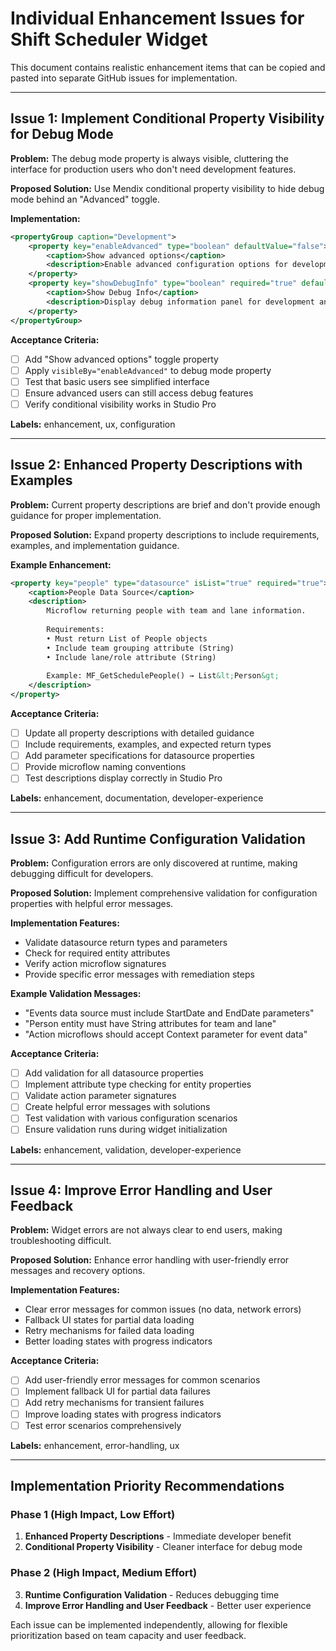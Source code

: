 # Individual Enhancement Issues for Shift Scheduler Widget

This document contains realistic enhancement items that can be copied and pasted into separate GitHub issues for implementation.

---

## Issue 1: Implement Conditional Property Visibility for Debug Mode

**Problem:**
The debug mode property is always visible, cluttering the interface for production users who don't need development features.

**Proposed Solution:**
Use Mendix conditional property visibility to hide debug mode behind an "Advanced" toggle.

**Implementation:**
```xml
<propertyGroup caption="Development">
    <property key="enableAdvanced" type="boolean" defaultValue="false">
        <caption>Show advanced options</caption>
        <description>Enable advanced configuration options for development and troubleshooting</description>
    </property>
    <property key="showDebugInfo" type="boolean" required="true" defaultValue="false" visibleBy="enableAdvanced">
        <caption>Show Debug Info</caption>
        <description>Display debug information panel for development and troubleshooting</description>
    </property>
</propertyGroup>
```

**Acceptance Criteria:**
- [ ] Add "Show advanced options" toggle property
- [ ] Apply `visibleBy="enableAdvanced"` to debug mode property
- [ ] Test that basic users see simplified interface
- [ ] Ensure advanced users can still access debug features
- [ ] Verify conditional visibility works in Studio Pro

**Labels:** enhancement, ux, configuration

---

## Issue 2: Enhanced Property Descriptions with Examples

**Problem:**
Current property descriptions are brief and don't provide enough guidance for proper implementation.

**Proposed Solution:**
Expand property descriptions to include requirements, examples, and implementation guidance.

**Example Enhancement:**
```xml
<property key="people" type="datasource" isList="true" required="true">
    <caption>People Data Source</caption>
    <description>
        Microflow returning people with team and lane information.
        
        Requirements:
        • Must return List of People objects
        • Include team grouping attribute (String)
        • Include lane/role attribute (String)
        
        Example: MF_GetSchedulePeople() → List&lt;Person&gt;
    </description>
</property>
```

**Acceptance Criteria:**
- [ ] Update all property descriptions with detailed guidance
- [ ] Include requirements, examples, and expected return types
- [ ] Add parameter specifications for datasource properties
- [ ] Provide microflow naming conventions
- [ ] Test descriptions display correctly in Studio Pro

**Labels:** enhancement, documentation, developer-experience

---

## Issue 3: Add Runtime Configuration Validation

**Problem:**
Configuration errors are only discovered at runtime, making debugging difficult for developers.

**Proposed Solution:**
Implement comprehensive validation for configuration properties with helpful error messages.

**Implementation Features:**
- Validate datasource return types and parameters
- Check for required entity attributes
- Verify action microflow signatures
- Provide specific error messages with remediation steps

**Example Validation Messages:**
- "Events data source must include StartDate and EndDate parameters"
- "Person entity must have String attributes for team and lane"
- "Action microflows should accept Context parameter for event data"

**Acceptance Criteria:**
- [ ] Add validation for all datasource properties
- [ ] Implement attribute type checking for entity properties
- [ ] Validate action parameter signatures
- [ ] Create helpful error messages with solutions
- [ ] Test validation with various configuration scenarios
- [ ] Ensure validation runs during widget initialization

**Labels:** enhancement, validation, developer-experience

---

## Issue 4: Improve Error Handling and User Feedback

**Problem:**
Widget errors are not always clear to end users, making troubleshooting difficult.

**Proposed Solution:**
Enhance error handling with user-friendly error messages and recovery options.

**Implementation Features:**
- Clear error messages for common issues (no data, network errors)
- Fallback UI states for partial data loading
- Retry mechanisms for failed data loading
- Better loading states with progress indicators

**Acceptance Criteria:**
- [ ] Add user-friendly error messages for common scenarios
- [ ] Implement fallback UI for partial data failures
- [ ] Add retry mechanisms for transient failures
- [ ] Improve loading states with progress indicators
- [ ] Test error scenarios comprehensively

**Labels:** enhancement, error-handling, ux

---

## Implementation Priority Recommendations

### Phase 1 (High Impact, Low Effort)
1. **Enhanced Property Descriptions** - Immediate developer benefit
2. **Conditional Property Visibility** - Cleaner interface for debug mode

### Phase 2 (High Impact, Medium Effort)  
3. **Runtime Configuration Validation** - Reduces debugging time
4. **Improve Error Handling and User Feedback** - Better user experience

Each issue can be implemented independently, allowing for flexible prioritization based on team capacity and user feedback.